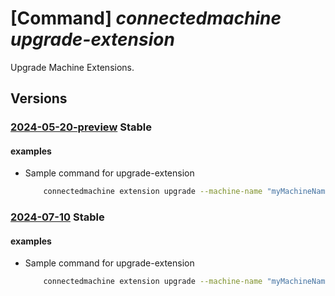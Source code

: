 # [Command] _connectedmachine upgrade-extension_

Upgrade Machine Extensions.

## Versions

### [2024-05-20-preview](/Resources/mgmt-plane/L3N1YnNjcmlwdGlvbnMve30vcmVzb3VyY2Vncm91cHMve30vcHJvdmlkZXJzL21pY3Jvc29mdC5oeWJyaWRjb21wdXRlL21hY2hpbmVzL3t9L3VwZ3JhZGVleHRlbnNpb25z/2024-05-20-preview.xml) **Stable**

<!-- mgmt-plane /subscriptions/{}/resourcegroups/{}/providers/microsoft.hybridcompute/machines/{}/upgradeextensions 2024-05-20-preview -->

#### examples

- Sample command for upgrade-extension
    ```bash
        connectedmachine extension upgrade --machine-name "myMachineName" --resource-group "myResourceGroup" --subscription "mySubscription" --targets "{"Microsoft.Compute.CustomScriptExtension": "{"targetVersion": "1.10"}", "Microsoft.Azure.Monitoring": "{"targetVersion": "2.0"}"}"
    ```

### [2024-07-10](/Resources/mgmt-plane/L3N1YnNjcmlwdGlvbnMve30vcmVzb3VyY2Vncm91cHMve30vcHJvdmlkZXJzL21pY3Jvc29mdC5oeWJyaWRjb21wdXRlL21hY2hpbmVzL3t9L3VwZ3JhZGVleHRlbnNpb25z/2024-07-10.xml) **Stable**

<!-- mgmt-plane /subscriptions/{}/resourcegroups/{}/providers/microsoft.hybridcompute/machines/{}/upgradeextensions 2024-07-10 -->

#### examples

- Sample command for upgrade-extension
    ```bash
        connectedmachine extension upgrade --machine-name "myMachineName" --resource-group "myResourceGroup" --subscription "mySubscription" --targets "{"Microsoft.Compute.CustomScriptExtension": "{"targetVersion": "1.10"}", "Microsoft.Azure.Monitoring": "{"targetVersion": "2.0"}"}"
    ```
